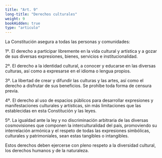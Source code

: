 ```yaml
---
title: "Art. 9"
long-title: "Derechos culturales"
weight: 9
bookHidden: true
type: "articulo"
---
```

La Constitución asegura a todas las personas y comunidades:

1º. El derecho a participar libremente en la vida cultural y artística y a gozar de sus diversas expresiones, bienes, servicios e institucionalidad.

2º. El derecho a la identidad cultural, a conocer y educarse en las diversas culturas, así como a expresarse en el idioma o lengua propios.

3º. La libertad de crear y difundir las culturas y las artes, así como el derecho a disfrutar de sus beneficios. Se prohíbe toda forma de censura previa.

4º. El derecho al uso de espacios públicos para desarrollar expresiones y manifestaciones culturales y artísticas, sin más limitaciones que las establecidas en esta Constitución y las leyes.

5º. La igualdad ante la ley y no discriminación arbitraria de las diversas cosmovisiones que componen la interculturalidad del país, promoviendo su interrelación armónica y el respeto de todas las expresiones simbólicas, culturales y patrimoniales, sean estas tangibles o intangibles.

Estos derechos deben ejercerse con pleno respeto a la diversidad cultural, los derechos humanos y de la naturaleza.